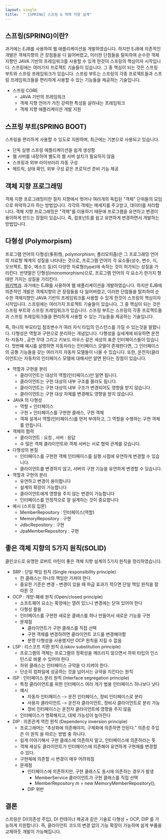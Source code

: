 ```yaml
---
layout: single
title:  " [SPRING] 스프링 & 객체 지향 설계"
---
```


스프링(SPRING)이란?
---
과거에는 EJB를 사용하여 웹 애플리케이션을 개발하였습니다. 하지만 EJB에 의존적인 개발은 객체지향의 큰 장점들을 다 잃어버렸고, 이러한 단점들을 탈피하여 순수한 객체지향인 JAVA 기반의 프레임워크를 사용할 수 있게 한것이 스프링의 핵심이자 시작입니다. 스프링에는 여러가지 프로젝트 기술들이 있습니다. 그 중 핵심이 되는 것은 스프링 부트와 스프링 프레임워크가 있습니다. 스프링 부트는 스프링의 각종 프로젝트들과 스프링 프레임워크들을 편리하게 사용할 수 있는 기능들을 제공하는 기술입니다.      
* 스프링 CORE
    * JAVA 기반의 프레임워크
    * 객체 지향 언어가 가진 강력한 특성을 살려내는 프레임워크
    * 객체 지향 애플리케이션 개발 지원

스프링 부트(SPRING BOOT)
---
스프링을 편리하게 사용할 수 있도로 지원하며, 최근에는 기본으로 사용되고 있습니다.     
* 단독 실행 스프링 애플리케이션을 쉽게 생성함
* 웹 서버를 내장하여 별도의 웹 서버 설치가 필요하지 않음
* 스프링과 외부 라이브러리 자동 구성
* 메트릭, 상태 확인, 외부 구성 같은 프로덕션 준비 기능 제공

객체 지향 프로그래밍
---
객체 지향 프로그래밍이란 절차 지향에서 벗어나 여러개의 독립된 "객체" 단위들의 모임으로 파악하고자 하는 방법입니다. 각각의 객체는 메세지를 주고받고, 데이터를 처리합니다. 객체 지향 프로그래밍은 "객체"를 이용하기 때문에 프로그램을 유연하고 변경이 용이하게 만드는 장점이 있습니다. 즉, 컴포넌트를 쉽고 유연하게 변경하면서 개발하는 방법입니다.

다형성 (Polymorpism)
---
프로그램 언어의 다형성(多形性, polymorphism; 폴리모피즘)은 그 프로그래밍 언어의 자료형 체계의 성질을 나타내는 것으로, 프로그램 언어의 각 요소들(상수, 변수, 식, 오브젝트, 함수, 메소드 등)이 다양한 자료형(type)에 속하는 것이 허가되는 성질을 가리킨다. 반댓말은 단형성(monomorphism)으로, 프로그램 언어의 각 요소가 한가지 형태만 가지는 성질을 가리킨다.       
[위키백과](https://ko.wikipedia.org/wiki/%EB%8B%A4%ED%98%95%EC%84%B1_(%EC%BB%B4%ED%93%A8%ED%84%B0_%EA%B3%BC%ED%95%99)). 
과거에는 EJB를 사용하여 웹 애플리케이션을 개발하였습니다. 하지만 EJB에 의존적인 개발은 객체지향의 큰 장점들을 다 잃어버렸고, 이러한 단점들을 탈피하여 순수한 객체지향인 JAVA 기반의 프레임워크를 사용할 수 있게 한것이 스프링의 핵심이자 시작입니다. 스프링에는 여러가지 프로젝트 기술들이 있습니다. 그 중 핵심이 되는 것은 스프링 부트와 스프링 프레임워크가 있습니다. 스프링 부트는 스프링의 각종 프로젝트들과 스프링 프레임워크들을 편리하게 사용할 수 있는 기능들을 제공하는 기술입니다.           

즉, 하나의 부모타입 참조변수가 여러 자식 타입의 인스턴스를 가질 수 있는것을 말합니다. 다형성은 역할과 구현으로 분리하는 개념입니다. 다형성을 실세계에 비유하면 운전차-자동차 , 공연 무대 그리고 키보드 마우스 같은 세상의 표준 인터페이스들이 있습니다. 첫번째 예시를 설명하면 자동차라는 인터페이스 모델이 존재한다면, 그 인터페이스의 공통 기능들을 갖는 여러가지 자동차 모델들이 나올 수 있습니다. 또한, 운전자(클라이언트)는 자동차의 인터페이스 모델에 대해서만 알면 된다는 장점이 있습니다.     

* 역할과 구현을 분리
    * 클라이언트는 대상의 역할(인터페이스)만 알면 됩니다.
    * 클라이언트는 구현 대상의 내부 구조를 몰라도 됩니다.
    * 클라이언트는 구현 대상의 내부 구조가 변경되어도 영향을 받지 않습니다.
    * 클라이언트는 구현 대상 자체를 변경해도 영향을 받지 않습니다.
* JAVA 의 다형성
    * 역할 = 인터페이스
    * 구현 = 인터페이스를 구현한 클래스, 구현 객체 
    * 객체 설계시 역할(인터페이스)를 먼저 부여하고, 그 역할을 수행하는 구현 객체를 만듭니다.
* 객체의 협력
    * 클라이언트 : 요청 , 서버 : 응답
    * 수 많은 객체 클라이언트와 객체 서버는 서로 협력 관계를 갖습니다. 
* 다형성의 본질
    * 인터페이스를 구현한 객체 인터페이스를 실행 시점에 유연하게 변경할 수 있습니다.
    * 클라이언트를 변경하지 않고, 서버의 구현 기능을 유연하게 변경할 수 있습니다. 
* 역할과 구현의 분리
    * 유연하고 변경이 용이합니다
    * 설계의 확장이 가능합니다
    * 클라이언트에게 영향을 주지 않는 변경이 가능합니다
    * 인터페이스를 안정적으로 잘 설계하는 것이 중요합니다
* 예시 (스프링 입문)
    * MemberRepository : 인터페이스(역할)
    * MemoryRepository : 구현
    * JdbcRepository : 구현
    * JpaMemberRepository : 구현 

좋은 객체 지향의 5가지 원칙(SOLID)
---
클린코드로 유명한 로버트 마틴이 좋은 객체 지향 설계의 5가지 원칙을 정리하였습니다.     
* SRP : 단일 책임 원칙 (Single responsibility principle)
    * 한 클래스는 하나의 책임만 가져야 한다.
    * 중요한 기준은 변경 - 변경이 있을 때 파급 효과가 적으면 단일 책임 원칙을 잘 따른 것
* OCP : 개방-폐쇄 원칙 (Open/closed principle)
    * 소프트웨어 요소는 확장에는 열려 있느나 변경에는 닫혀 있어야 한다
    * 다형성 활용
    * 인터페이스를 구현한 새로운 클래스를 하나 만들어서 새로운 기능을 구현 
    * 문제점
        * 클라이언트가 구현 클래스를 직접 선택
        * 구현 객체를 변경하려면 클라이언트 코드를 변경해야함
        * 분명 다형성을 사용했지만 OCP 원칙을 지킬 수 없음
* LSP : 리스코프 치환 원칙 (Liskov substitution principle)
    * 프로그램의 객체는 프로그램의 정확성을 깨뜨리지 않으면서 하위 타입의 인스턴스로 바꿀 수 있어야 한다
    * 하위 클래스는 인터페이스 규약을 다 지켜야 한다.
    * 단순히 컴파일에 성공하는 것을 넘어서는 규약을 지킨다는 원칙 
* ISP : 인터페이스 분리 원칙 (Interface segregation principle)
    * 특정 클라이언트를 위한 인터페이스 여러 개가 범용 인터페이스 하나보다 낫다
    * 예시
        * 자동차 인터페이스 -> 운전 인터페이스, 정비 인터페이스로 분리
        * 사용자 클라이언트 -> 운전자 클라이언트, 정비사 클라이언트로 분리 가능
        * 정비 인터페이스는 운전자 클라이언트에 영향을 주지 않음
    * 인터페이스가 명확해지고, 대체 가능성이 높아진다
* DIP : 의존관계 역전 원칙 (Dependency inversion principle)
    * 프로그래머는 “추상화에 의존해야지, 구체화에 의존하면 안된다.” 의존성 주입은 이 원칙 을 따르는 방법 중 하나다.
    * 쉽게 이야기해서 구현 클래스에 의존하지 말고, 인터페이스에 의존하라는 뜻
    * 객체 세상도 클라이언트가 인터페이스에 의존해야 유연하게 구현체를 변경할 수 있다. 
    * 구현체에 의존할 시 변경이 매우 어려워짐
    * 문제점
        * 인터페이스에 의존하지만, 구현 클래스도 동시에 의존하는 경우가 발생
            * MemberService 클라이언트가 구현 클래스를 직접 선택
            * MemberRepository m = new MemoryMemberRepository();
        * DIP 위반

결론
---
스프링은 DI(의존성 주입), DI 컨테이너 제공과 같은 기술로 다형성 + OCP, DIP 를 가능하게 지원합니다. 즉, 클라이언트 코드의 변경 없이 기능 확장이 가능하며 쉽게 부품을 교체하듯 개발이 가능해집니다. 
